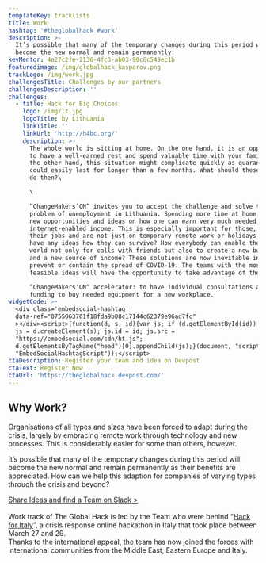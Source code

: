 ```yaml
---
templateKey: tracklists
title: Work
hashtag: '#theglobalhack #work'
description: >-
  It’s possible that many of the temporary changes during this period will
  become the new normal and remain permanently.
keyMentor: 4a27c2fe-2136-4fc3-ab03-90c6c549ec1b
featuredimage: /img/globalhack_kasparov.png
trackLogo: /img/work.jpg
challengesTitle: Challenges by our partners
challengesDescription: ''
challenges:
  - title: Hack for Big Choices
    logo: /img/lt.jpg
    logoTitle: by Lithuania
    linkTitle: ''
    linkUrl: 'http://h4bc.org/'
    description: >-
      The whole world is sitting at home. On the one hand, it is an opportunity
      to have a well-earned rest and spend valuable time with your family. On
      the other hand, this situation might complicate quickly as quarantine
      could easily last for longer than a few months. What should these people
      do then?\

      \

      “ChangeMakers’ON” invites you to accept the challenge and solve the
      problem of unemployment in Lithuania. Spending more time at home can bring
      new opportunities and ideas on how one can earn very much needed
      internet-enabled income. This is especially important for those, who lost
      their jobs and are not just on temporary remote work or holidays. Do you
      have any ideas how they can survive? How everybody can enable the virtual
      world not only for calls with friends but also to create a new business
      and a new source of income? These solutions are now inevitable in order to
      prevent or contain the spread of COVID-19. The teams with the most
      feasible ideas will have the opportunity to take advantage of the \

      “ChangeMakers‘ON“ accelerator: to have individual consultations and get
      funding to buy needed equipment for a new workplace.
widgetCode: >-
  <div class='embedsocial-hashtag'
  data-ref="0755063761f18fda9b08c17144c62379e96ad7fc"
  ></div><script>(function(d, s, id){var js; if (d.getElementById(id)) {return;}
  js = d.createElement(s); js.id = id; js.src =
  "https://embedsocial.com/cdn/ht.js";
  d.getElementsByTagName("head")[0].appendChild(js);}(document, "script",
  "EmbedSocialHashtagScript"));</script>
ctaDescription: Register your team and idea on Devpost
ctaText: Register Now
ctaUrl: 'https://theglobalhack.devpost.com/'
---
```

## Why Work?

Organisations of all types and sizes have been forced to adapt during the crisis, largely by embracing remote work through technology and new processes. This is considerably easier for some than others, however.

It’s possible that many of the temporary changes during this period will become the new normal and remain permanently as their benefits are appreciated. How can we help this adaption for companies of varying types through the crisis and beyond?

[Share Ideas and find a Team on Slack >](http://theglobalhack.com/slack)\
\
Work track of The Global Hack is led by the Team who were behind “[Hack for Italy](http://hackforitaly.online/)”, a crisis response online hackathon in Italy that took place between March 27 and 29.\
Thanks to the international appeal, the team has now joined the forces with international communities from the Middle East, Eastern Europe and Italy.